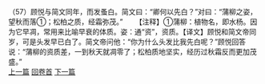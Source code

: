 （57）顾悦与简文同年，而发蚤白。简文曰：“卿何以先白？”对曰：“蒲柳之姿，望秋而落①；松柏之质，经霜弥茂。”
　　【注释】①蒲柳：植物名，即水杨。因为它早凋，常用来比喻早衰的体质。姿：通“资”，资质。【译文】顾悦和简文帝同岁，可是头发早已白了。简文帝问他：“你为什么头发比我先白呢？”顾悦回答说：“蒲柳的资质差，一到秋天就凋零了；松柏质地坚实，经历过秋霜反而更加茂盛。”
<br>[上一篇](02_056) [回卷首](02_000) [下一篇](02_058)
